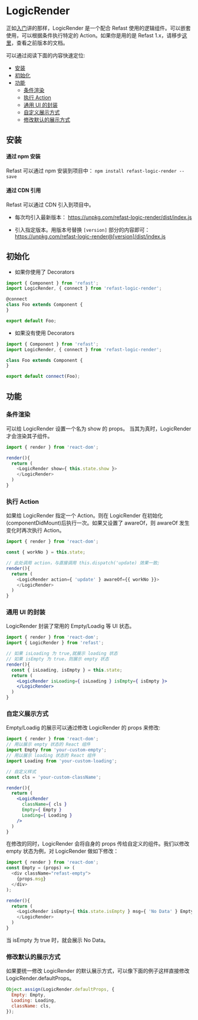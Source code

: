 # LogicRender

正如[入门](guide.md)讲的那样，LogicRender 是一个配合 Refast 使用的逻辑组件。可以嵌套使用，可以根据条件执行特定的 Action。如果你是用的是 Refast 1.x，请移步[这里](https://github.com/recore/refast-docs/blob/1.x/src/LogicRender.md)，查看之前版本的文档。

可以通过阅读下面的内容快速定位: 
- [安装](#安装)
- [初始化](#初始化)
- [功能](#功能)
  - [条件渲染](#条件渲染)
  - [执行 Action](#执行-action)
  - [通用 UI 的封装](#通用-ui-的封装)
  - [自定义展示方式](#自定义展示方式)
  - [修改默认的展示方式](#修改默认的展示方式)

## 安装
#### 通过 npm 安装
Refast 可以通过 npm 安装到项目中： 
`npm install refast-logic-render --save`

#### 通过 CDN 引用

Refast 可以通过 CDN 引入到项目中。
* 每次均引入最新版本：
https://unpkg.com/refast-logic-render/dist/index.js

* 引入指定版本。用版本号替换 `[version]` 部分的内容即可：
https://unpkg.com/refast-logic-render@[version]/dist/index.js

## 初始化

- 如果你使用了 Decorators

```javascript
import { Component } from 'refast';
import LogicRender, { connect } from 'refast-logic-render';

@connect
class Foo extends Component {
}

export default Foo;
```

- 如果没有使用 Decorators

```javascript
import { Component } from 'refast';
import LogicRender, { connect } from 'refast-logic-render';

class Foo extends Component {
}

export default connect(Foo);
```


## 功能

### 条件渲染

可以给 LogicRender 设置一个名为 show 的 props。 当其为真时，LogicRender 才会渲染其子组件。

```javascript
import { render } from 'react-dom';

render(){
  return (
    <LogicRender show={ this.state.show }>
    </LogicRender> 
  )
}
```

### 执行 Action

如果给 LogicRender 指定一个 Action。则在 LogicRender 在初始化(componentDidMount)后执行一次。如果又设置了 awareOf，则 awareOf 发生变化时再次执行 Action。

```javascript
import { render } from 'react-dom';

const { workNo } = this.state;

// 此处调用 action，与直接调用 this.dispatch('update) 效果一致;
render(){
  return (
    <LogicRender action={ 'update' } awareOf={{ workNo }}>
    </LogicRender> 
  )
}
```

### 通用 UI 的封装

LogicRender 封装了常用的 Empty/Loadig 等 UI 状态。

```jsx
import { render } from 'react-dom';
import { LogicRender } from 'refast';

// 如果 isLoading 为 true,就展示 loading 状态
// 如果 isEmpty 为 true，则展示 empty 状态
render(){
  const { isLoading, isEmpty } = this.state;
  return (
    <LogicRender isLoading={ isLoading } isEmpty={ isEmpty }>
    </LogicRender> 
  )
}
```
### 自定义展示方式
Empty/Loadig 的展示可以通过修改 LogicRender 的 props 来修改:

```jsx
import { render } from 'react-dom';
// 用以展示 empty 状态的 React 组件
import Empty from 'your-custom-empty';
// 用以展示 loading 状态的 React 组件
import Loading from 'your-custom-loading';

// 自定义样式
const cls = 'your-custom-className';

render(){
  return (
    <LogicRender
      className={ cls }
      Empty={ Empty }
      Loading={ Loading }
    />
  )
}
```

在修改的同时，LogicRender 会将自身的 props 传给自定义的组件。我们以修改 empty 状态为例，对 LogicRender 做如下修改：
 
```javascript
import { render } from 'react-dom';
const Empty = (props) => (
  <div className="refast-empty">
    {props.msg}
  </div>
);

render(){
  return (
    <LogicRender isEmpty={ this.state.isEmpty } msg={ 'No Data' } Empty={ Empty }>
    </LogicRender>
  )
}
```

当 isEmpty 为 true 时，就会展示 No Data。

### 修改默认的展示方式

如果要统一修改 LogicRender 的默认展示方式，可以像下面的例子这样直接修改 LogicRender.defaultProps。

```javascript
Object.assign(LogicRender.defaultProps, {
  Empty: Empty,
  Loading: Loading,
  className: cls,
});

```
